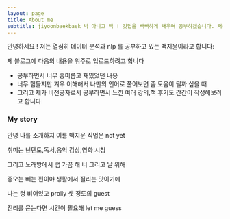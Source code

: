 ```yaml
---
layout: page
title: About me
subtitle: jiyoonbaekbaek 박 아니고 백 ! 깃헙을 빽빽하게 채우며 공부하겠습니다. 저를 소개합니다 ^O^
---
```


안녕하세요 ! 저는 열심히 데이터 분석과 nlp 를 공부하고 있는 백지윤이라고 합니다:

제 블로그에 다음의 내용을 위주로 업로드하려고 합니다 

- 공부하면서 너무 흥미롭고 재밌었던 내용
- 너무 힘들지만 겨우 이해해서 나만의 언어로 풀어보면 좀 도움이 될까 싶을 때
- 그리고 제가 비전공자로서 공부하면서 느낀 여러 강의,책 후기도 간간이 작성해보려고 합니다

### My story

안녕 나를 소개하지 이름 백지윤 직업은 not yet

취미는 닌텐도,독서,음악 감상,영화 시청 

그리고 노래방에서 랩 가끔 해 너 그리고 날 위해

증오는 빼는 편이야 생활에서 질리는 맛이기에

나는 텅 비어있고 prolly 셋 정도의 guest

진리를 묻는다면 시간이 필요해 let me guess

